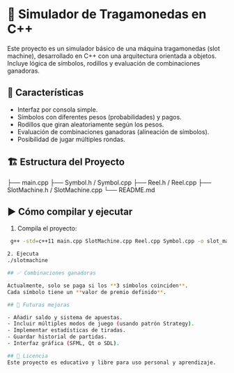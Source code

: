 # 🎰 Simulador de Tragamonedas en C++

Este proyecto es un simulador básico de una máquina tragamonedas (slot machine), desarrollado en C++ con una arquitectura orientada a objetos. Incluye lógica de símbolos, rodillos y evaluación de combinaciones ganadoras.

## 🧩 Características

- Interfaz por consola simple.
- Símbolos con diferentes pesos (probabilidades) y pagos.
- Rodillos que giran aleatoriamente según los pesos.
- Evaluación de combinaciones ganadoras (alineación de símbolos).
- Posibilidad de jugar múltiples rondas.

## 🏗️ Estructura del Proyecto

├── main.cpp
├── Symbol.h / Symbol.cpp
├── Reel.h / Reel.cpp
├── SlotMachine.h / SlotMachine.cpp
└── README.md


## ▶️ Cómo compilar y ejecutar

1. Compila el proyecto:

```bash
 g++ -std=c++11 main.cpp SlotMachine.cpp Reel.cpp Symbol.cpp -o slot_machine.exe

2. Ejecuta 
./slotmachine

## ✅ Combinaciones ganadoras

Actualmente, solo se paga si los **3 símbolos coinciden**.  
Cada símbolo tiene un **valor de premio definido**.

## 🧠 Futuras mejoras

- Añadir saldo y sistema de apuestas.
- Incluir múltiples modos de juego (usando patrón Strategy).
- Implementar estadísticas de tiradas.
- Guardar historial de partidas.
- Interfaz gráfica (SFML, Qt o SDL).

## 📄 Licencia
Este proyecto es educativo y libre para uso personal y aprendizaje.

